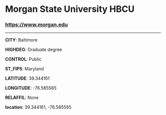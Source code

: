 # Morgan State University HBCU
### https://www.morgan.edu
---
**CITY**: Baltimore

**HIGHDEG**: Graduate degree

**CONTROL**: Public

**ST_FIPS**: Maryland

**LATITUDE**: 39.344161

**LONGITUDE**: -76.585565

**RELAFFIL**: None

**location**: 39.344161, -76.585565
